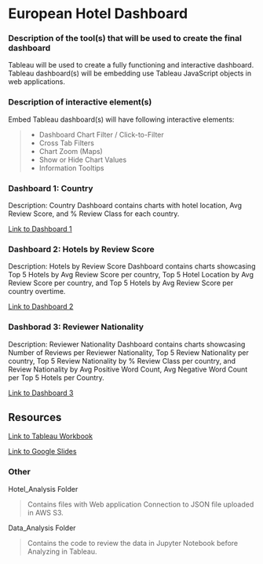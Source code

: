 # European Hotel Dashboard

### Description of the tool(s) that will be used to create the final dashboard 
Tableau will be used to create a fully functioning and interactive dashboard. Tableau dashboard(s) will be embedding use Tableau JavaScript objects in web applications.

### Description of interactive element(s)
Embed Tableau dashboard(s) will have following interactive elements: 
> - Dashboard Chart Filter / Click-to-Filter
> - Cross Tab Filters 
> - Chart Zoom (Maps)
> - Show or Hide Chart Values
> - Information Tooltips

### Dashboard 1: Country
Description: Country Dashboard contains charts with hotel location, Avg Review Score, and % Review Class for each country.

[Link to Dashboard 1](https://public.tableau.com/profile/jagpreet.bath#!/vizhome/European_Hotel_Analysis/Country )

### Dashboard 2: Hotels by Review Score
Description: Hotels by Review Score Dashboard contains charts showcasing Top 5 Hotels by Avg Review Score per country, Top 5 Hotel Location by Avg Review Score per country, and Top 5 Hotels by Avg Review Score per country overtime. 

[Link to Dashboard 2](https://public.tableau.com/profile/jagpreet.bath#!/vizhome/European_Hotel_Analysis/HotelsbyReviewScore)

### Dashborad 3: Reviewer Nationality
Description: Reviewer Nationality Dashboard contains charts showcasing Number of Reviews per Reviewer Nationality, Top 5 Review Nationality per country, Top 5 Review Nationality by % Review Class per country, and Review Nationality by Avg Positive Word Count, Avg Negative Word Count per Top 5 Hotels per Country.

[Link to Dashboard 3](https://public.tableau.com/profile/jagpreet.bath#!/vizhome/European_Hotel_Analysis/ReviewerNationality)


## Resources 
[Link to Tableau Workbook](https://public.tableau.com/profile/jagpreet.bath#!/vizhome/European_Hotel_Analysis/HotelLocationMap)

[Link to Google Slides](https://docs.google.com/presentation/d/18UyDqehfuOY-jSQNCMsIw5Z9MuEUVRClHHr3JhimY5A/edit?usp=sharing)

### Other 
Hotel_Analysis Folder
> Contains files with Web application Connection to JSON file uploaded in AWS S3.

Data_Analysis Folder
> Contains the code to review the data in Jupyter Notebook before Analyzing in Tableau.